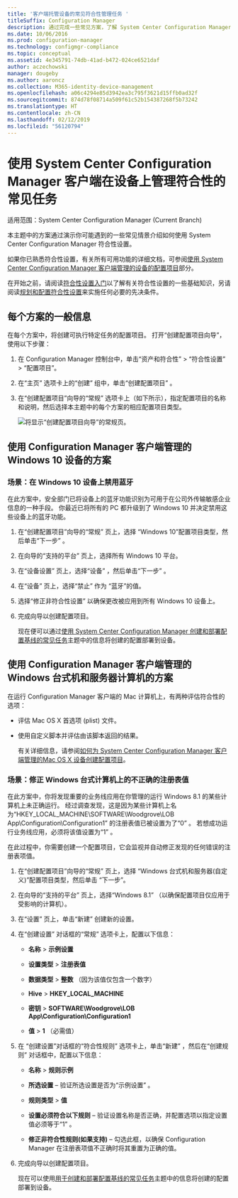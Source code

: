 ```yaml
---
title: '客户端托管设备的常见符合性管理任务 '
titleSuffix: Configuration Manager
description: 通过完成一些常见方案，了解 System Center Configuration Manager 符合性设置。
ms.date: 10/06/2016
ms.prod: configuration-manager
ms.technology: configmgr-compliance
ms.topic: conceptual
ms.assetid: 4e345791-74db-41ad-b472-024ce6521daf
author: aczechowski
manager: dougeby
ms.author: aaroncz
ms.collection: M365-identity-device-management
ms.openlocfilehash: a06c4294e85d3942ea3c795f3621d15ffb0ad32f
ms.sourcegitcommit: 874d78f08714a509f61c52b154387268f5b73242
ms.translationtype: HT
ms.contentlocale: zh-CN
ms.lasthandoff: 02/12/2019
ms.locfileid: "56120794"
---
```

# <a name="common-tasks-for-managing-compliance-on-devices-with-the-system-center-configuration-manager-client"></a>使用 System Center Configuration Manager 客户端在设备上管理符合性的常见任务

适用范围：System Center Configuration Manager (Current Branch)

本主题中的方案通过演示你可能遇到的一些常见情景介绍如何使用 System Center Configuration Manager 符合性设置。  

 如果你已熟悉符合性设置，有关所有可用功能的详细文档，可参阅[使用 System Center Configuration Manager 客户端管理的设备的配置项目](../../compliance/deploy-use/configuration-items-for-devices-managed-with-the-client.md)部分。  

 在开始之前，请阅读[符合性设置入门](../../compliance/get-started/get-started-with-compliance-settings.md)以了解有关符合性设置的一些基础知识，另请阅读[规划和配置符合性设置](../../compliance/plan-design/plan-for-and-configure-compliance-settings.md)来实施任何必要的先决条件。  

## <a name="general-information-for-each-scenario"></a>每个方案的一般信息  
 在每个方案中，将创建可执行特定任务的配置项目。 打开“创建配置项目向导”，使用以下步骤：  

1.  在 Configuration Manager 控制台中，单击“资产和符合性” > “符合性设置” > “配置项目”。  

3.  在“主页”  选项卡上的“创建”  组中，单击“创建配置项目” 。  

4.  在“创建配置项目”向导的“常规”  选项卡上（如下所示），指定配置项目的名称和说明，然后选择本主题中的每个方案的相应配置项目类型。  

     ![将显示“创建配置项目向导”的常规页。](/sccm/compliance/plan-design/media/Compliance-Settings-Wizard---1.png)  

## <a name="scenarios-for-windows-10-devices-managed-with-the-configuration-manager-client"></a>使用 Configuration Manager 客户端管理的 Windows 10 设备的方案  

### <a name="scenario-disable-the-use-of-bluetooth-on-windows-10-devices"></a>场景：在 Windows 10 设备上禁用蓝牙  
 在此方案中，安全部门已将设备上的蓝牙功能识别为可用于在公司外传输敏感企业信息的一种手段。 你最近已将所有的 PC 都升级到了 Windows 10 并决定禁用这些设备上的蓝牙功能。  

1. 在“创建配置项目”向导的“常规”  页上，选择  “Windows 10”配置项目类型，然后单击“下一步” 。  

2. 在向导的“支持的平台”  页上，选择所有 Windows 10 平台。  

3. 在“设备设置”  页上，选择“设备” ，然后单击“下一步” 。  

4. 在“设备”  页上，选择“禁止”  作为 “蓝牙”的值。  

5. 选择“修正非符合性设置”  以确保更改被应用到所有 Windows 10 设备上。  

6. 完成向导以创建配置项目。  

   现在便可以通过[使用 System Center Configuration Manager 创建和部署配置基线的常见任务](../../compliance/plan-design/common-tasks-for-creating-and-deploying-configuration-baselines.md)主题中的信息将创建的配置部署到设备。  

## <a name="scenarios-for-windows-desktop-and-server-computers-managed-with-the-configuration-manager-client"></a>使用 Configuration Manager 客户端管理的 Windows 台式机和服务器计算机的方案  
 在运行 Configuration Manager 客户端的 Mac 计算机上，有两种评估符合性的选项：  

- 评估 Mac OS X 首选项 (plist) 文件。  

- 使用自定义脚本并评估由该脚本返回的结果。  

  有关详细信息，请参阅[如何为 System Center Configuration Manager 客户端管理的Mac OS X 设备创建配置项目](../../compliance/deploy-use/create-configuration-items-for-mac-os-x-devices-managed-with-the-client.md)。  

### <a name="scenario-remediate-an-incorrect-registry-value-on-windows-desktop-computers"></a>场景：修正 Windows 台式计算机上的不正确的注册表值  
 在此方案中，你将发现重要的业务线应用在你管理的运行 Windows 8.1 的某些计算机上未正确运行。 经过调查发现，这是因为某些计算机上名为“HKEY_LOCAL_MACHINE\SOFTWARE\Woodgrove\LOB App\Configuration\Configuration1”  的注册表值已被设置为了“0”  。 若想成功运行业务线应用，必须将该值设置为“1” 。  

 在此过程中，你需要创建一个配置项目，它会监视并自动修正发现的任何错误的注册表项值。  

1. 在“创建配置项目”向导的“常规”  页上，选择  “Windows 台式机和服务器(自定义)”配置项目类型，然后单击 “下一步”。  

2. 在向导的“支持的平台”  页上，选择“Windows 8.1”  （以确保配置项目仅应用于受影响的计算机）。  

3. 在“设置”  页上，单击“新建”  创建新的设置。  

4. 在“创建设置”  对话框的“常规”  选项卡上，配置以下信息：  

   -   **名称** > **示例设置**  

   -   **设置类型** > **注册表值**  

   -   **数据类型** > **整数** （因为该值仅包含一个数字）  

   -   **Hive** > **HKEY_LOCAL_MACHINE**  

   -   **密钥** > **SOFTWARE\Woodgrove\LOB App\Configuration\Configuration1**  

   -   **值** > **1** （必需值）  

5. 在  “创建设置”对话框的“符合性规则”  选项卡上，单击“新建” ，然后在“创建规则”  对话框中，配置以下信息：  

   -   **名称** > **规则示例**  

   -   **所选设置** – 验证所选设置是否为“示例设置” 。  

   -   **规则类型** > **值**  

   -   **设置必须符合以下规则** – 验证设置名称是否正确，并配置选项以指定设置值必须等于“1” 。  

   -   **修正非符合性规则(如果支持)** – 勾选此框，以确保 Configuration Manager 在注册表项值不正确时将其重置为正确的值。  

6. 完成向导以创建配置项目。  

   现在可以使用[用于创建和部署配置基线的常见任务](../../compliance/plan-design/common-tasks-for-creating-and-deploying-configuration-baselines.md)主题中的信息将创建的配置部署到设备。  
